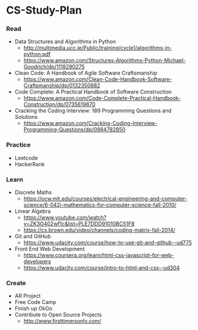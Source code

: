 # CS-Study-Plan

### Read
* Data Structures and Algorithms in Python
  * http://multimedia.ucc.ie/Public/training/cycle1/algorithms-in-python.pdf
  * https://www.amazon.com/Structures-Algorithms-Python-Michael-Goodrich/dp/1118290275
* Clean Code: A Handbook of Agile Software Craftsmanship
  * https://www.amazon.com/Clean-Code-Handbook-Software-Craftsmanship/dp/0132350882
* Code Complete: A Practical Handbook of Software Construction
  * https://www.amazon.com/Code-Complete-Practical-Handbook-Construction/dp/0735619670
* Cracking the Coding Interview: 189 Programming Questions and Solutions
  * https://www.amazon.com/Cracking-Coding-Interview-Programming-Questions/dp/0984782850
  
 ### Practice
 * Leetcode
 * HackerRank
 
### Learn
* Discrete Maths
  * https://ocw.mit.edu/courses/electrical-engineering-and-computer-science/6-042j-mathematics-for-computer-science-fall-2010/
* Linear Algebra
  * https://www.youtube.com/watch?v=ZK3O402wf1c&list=PLE7DDD91010BC51F8
  * https://cs.brown.edu/video/channels/coding-matrix-fall-2014/
* Git and GitHub
  * https://www.udacity.com/course/how-to-use-git-and-github--ud775
* Front End Web Development
  * https://www.coursera.org/learn/html-css-javascript-for-web-developers
  * https://www.udacity.com/course/intro-to-html-and-css--ud304
  
### Create
* AR Project
* Free Code Camp
* Finish up OkGo
* Contribute to Open Source Projects 
  * http://www.firsttimersonly.com/



